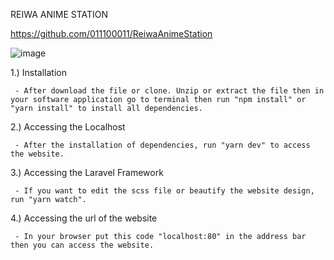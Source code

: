 REIWA ANIME STATION

https://github.com/011100011/ReiwaAnimeStation

![image](https://user-images.githubusercontent.com/73328137/146681784-20ae3b55-a0f4-49e2-bb17-b9ffc958861c.png)

1.) Installation

     - After download the file or clone. Unzip or extract the file then in your software application go to terminal then run "npm install" or "yarn install" to install all dependencies.
     
2.) Accessing the Localhost

     - After the installation of dependencies, run "yarn dev" to access the website.
     
3.) Accessing the Laravel Framework

     - If you want to edit the scss file or beautify the website design, run "yarn watch".

4.) Accessing the url of the website

     - In your browser put this code "localhost:80" in the address bar then you can access the website.
